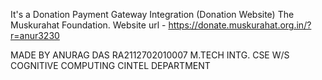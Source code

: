 It's a Donation Payment Gateway Integration (Donation Website) The Muskurahat Foundation. 
Website url - https://donate.muskurahat.org.in/?r=anur3230

MADE BY ANURAG DAS
        RA2112702010007
        M.TECH INTG. CSE W/S COGNITIVE COMPUTING
        CINTEL DEPARTMENT